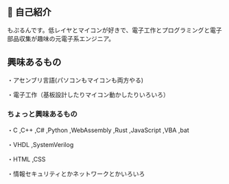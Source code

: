 ## 👋 自己紹介
もぷるんです。低レイヤとマイコンが好きで、電子工作とプログラミングと電子部品収集が趣味の元電子系エンジニア。

## 興味あるもの
・アセンブリ言語(パソコンもマイコンも両方やる)

・電子工作（基板設計したりマイコン動かしたりいろいろ）

### ちょっと興味あるもの
・C ,C++ ,C# ,Python ,WebAssembly ,Rust ,JavaScript ,VBA ,bat

・VHDL ,SystemVerilog

・HTML ,CSS

・情報セキュリティとかネットワークとかいろいろ

<!--
**mopurun/mopurun** is a ✨ _special_ ✨ repository because its `README.md` (this file) appears on your GitHub profile.

test2

Here are some ideas to get you started:

- 🔭 I’m currently working on ...
- 🌱 I’m currently learning ...
- 👯 I’m or help with ...
- 💬 Ask me about ...
- 📫 How to reach me: ...
- 😄 Pronouns: ...
- ⚡ Fun fact: ...
-->
